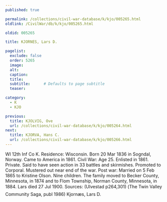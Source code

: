 ```yaml
---
published: true

permalink: /collections/civil-war-database/k/kjo/005265.html
oldlink: /CivilWar/db/k/kjo/005265.html

oldid: 005265

title: KJORNES, Lars D.

pagelist:
  exclude: false
  order: 5265
  image: 
  alt:
  caption:
  title:
  subtitle:      # Defaults to page subtitle
  teaser:

category: 
  - K 
  - KJO

previous:
  title: KJOLVIG, Ove
  url: /collections/civil-war-database/k/kjo/005264.html  
next:
  title: KJORVA, Hans C.
  url: /collections/civil-war-database/k/kjo/005266.html   
---
```

WI 12th Inf Co K. Residence: Wisconsin. Born 20 Mar 1836 in Sogndal, Norway. Came to America in 1861. Civil War: Age 25. Enlisted in 1861. Private. Said to have seen action in 33 battles and skirmishes. Promoted to Corporal. Mustered out near end of the war. Post war: Married on 5 Feb 1865 to Kristine Olson. Nine children. The family moved to Becker County, Minnesota, in 1874 and to Flom Township, Norman County, Minnesota, in 1884. Lars died 27 Jul 1900. Sources: (Ulvestad p264,301) (&#147;The Twin Valley Community Saga&#148;, publ 1986) &#147;Kjorn&aelig;s, Lars D.&#148;